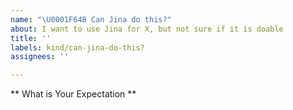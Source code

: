 ```yaml
---
name: "\U0001F64B Can Jina do this?"
about: I want to use Jina for X, but not sure if it is doable
title: ''
labels: kind/can-jina-do-this?
assignees: ''

---
```


** What is Your Expectation **

<!-- Explain your expected behavior here -->
